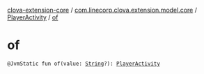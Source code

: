 [clova-extension-core](../../index.md) / [com.linecorp.clova.extension.model.core](../index.md) / [PlayerActivity](index.md) / [of](./of.md)

# of

`@JvmStatic fun of(value: `[`String`](https://kotlinlang.org/api/latest/jvm/stdlib/kotlin/-string/index.html)`?): `[`PlayerActivity`](index.md)